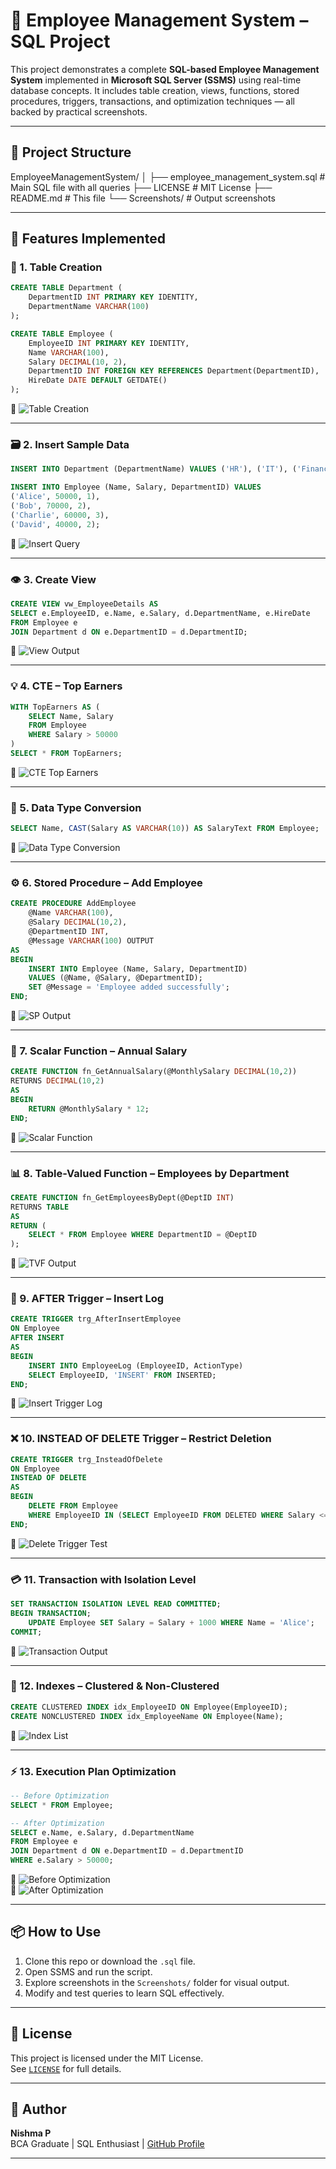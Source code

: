 # 💼 Employee Management System – SQL Project

This project demonstrates a complete **SQL-based Employee Management System** implemented in **Microsoft SQL Server (SSMS)** using real-time database concepts. It includes table creation, views, functions, stored procedures, triggers, transactions, and optimization techniques — all backed by practical screenshots.

---
## 📂 Project Structure

EmployeeManagementSystem/
│
├── employee_management_system.sql # Main SQL file with all queries
├── LICENSE # MIT License
├── README.md # This file
└── Screenshots/ # Output screenshots

---

## 🚀 Features Implemented

### 🧱 1. Table Creation
```sql
CREATE TABLE Department (
    DepartmentID INT PRIMARY KEY IDENTITY,
    DepartmentName VARCHAR(100)
);

CREATE TABLE Employee (
    EmployeeID INT PRIMARY KEY IDENTITY,
    Name VARCHAR(100),
    Salary DECIMAL(10, 2),
    DepartmentID INT FOREIGN KEY REFERENCES Department(DepartmentID),
    HireDate DATE DEFAULT GETDATE()
);
```
📸 ![Table Creation](Screenshots/table_creation.png)

---

### 🗃️ 2. Insert Sample Data
```sql
INSERT INTO Department (DepartmentName) VALUES ('HR'), ('IT'), ('Finance');

INSERT INTO Employee (Name, Salary, DepartmentID) VALUES
('Alice', 50000, 1),
('Bob', 70000, 2),
('Charlie', 60000, 3),
('David', 40000, 2);
```
📸 ![Insert Query](Screenshots/insert_query.png)

---

### 👁️ 3. Create View
```sql
CREATE VIEW vw_EmployeeDetails AS
SELECT e.EmployeeID, e.Name, e.Salary, d.DepartmentName, e.HireDate
FROM Employee e
JOIN Department d ON e.DepartmentID = d.DepartmentID;
```
📸 ![View Output](Screenshots/view_output.png)

---

### 💡 4. CTE – Top Earners
```sql
WITH TopEarners AS (
    SELECT Name, Salary
    FROM Employee
    WHERE Salary > 50000
)
SELECT * FROM TopEarners;
```
📸 ![CTE Top Earners](Screenshots/cte_top_earners.png)

---

### 🔁 5. Data Type Conversion
```sql
SELECT Name, CAST(Salary AS VARCHAR(10)) AS SalaryText FROM Employee;
```
📸 ![Data Type Conversion](Screenshots/data_type_conversion.png)

---

### ⚙️ 6. Stored Procedure – Add Employee
```sql
CREATE PROCEDURE AddEmployee
    @Name VARCHAR(100),
    @Salary DECIMAL(10,2),
    @DepartmentID INT,
    @Message VARCHAR(100) OUTPUT
AS
BEGIN
    INSERT INTO Employee (Name, Salary, DepartmentID)
    VALUES (@Name, @Salary, @DepartmentID);
    SET @Message = 'Employee added successfully';
END;
```
📸 ![SP Output](Screenshots/sp_add_employee_output.png)

---

### 🔧 7. Scalar Function – Annual Salary
```sql
CREATE FUNCTION fn_GetAnnualSalary(@MonthlySalary DECIMAL(10,2))
RETURNS DECIMAL(10,2)
AS
BEGIN
    RETURN @MonthlySalary * 12;
END;
```
📸 ![Scalar Function](Screenshots/scalar_function_output.png)

---

### 📊 8. Table-Valued Function – Employees by Department
```sql
CREATE FUNCTION fn_GetEmployeesByDept(@DeptID INT)
RETURNS TABLE
AS
RETURN (
    SELECT * FROM Employee WHERE DepartmentID = @DeptID
);
```
📸 ![TVF Output](Screenshots/function_output.png)

---

### 🔐 9. AFTER Trigger – Insert Log
```sql
CREATE TRIGGER trg_AfterInsertEmployee
ON Employee
AFTER INSERT
AS
BEGIN
    INSERT INTO EmployeeLog (EmployeeID, ActionType)
    SELECT EmployeeID, 'INSERT' FROM INSERTED;
END;
```
📸 ![Insert Trigger Log](Screenshots/insert_trigger_log.png)

---

### ❌ 10. INSTEAD OF DELETE Trigger – Restrict Deletion
```sql
CREATE TRIGGER trg_InsteadOfDelete
ON Employee
INSTEAD OF DELETE
AS
BEGIN
    DELETE FROM Employee
    WHERE EmployeeID IN (SELECT EmployeeID FROM DELETED WHERE Salary <= 60000);
END;
```
📸 ![Delete Trigger Test](Screenshots/delete_trigger_test.png)

---

### 💳 11. Transaction with Isolation Level
```sql
SET TRANSACTION ISOLATION LEVEL READ COMMITTED;
BEGIN TRANSACTION;
    UPDATE Employee SET Salary = Salary + 1000 WHERE Name = 'Alice';
COMMIT;
```
📸 ![Transaction Output](Screenshots/transaction_output.png)

---

### 📌 12. Indexes – Clustered & Non-Clustered
```sql
CREATE CLUSTERED INDEX idx_EmployeeID ON Employee(EmployeeID);
CREATE NONCLUSTERED INDEX idx_EmployeeName ON Employee(Name);
```
📸 ![Index List](Screenshots/index_list.png)

---

### ⚡ 13. Execution Plan Optimization
```sql
-- Before Optimization
SELECT * FROM Employee;

-- After Optimization
SELECT e.Name, e.Salary, d.DepartmentName
FROM Employee e
JOIN Department d ON e.DepartmentID = d.DepartmentID
WHERE e.Salary > 50000;
```
📸 ![Before Optimization](Screenshots/execution_plan_before_optimization.png)  
📸 ![After Optimization](Screenshots/execution_plan_after_optimization.png)

---

## 📦 How to Use

1. Clone this repo or download the `.sql` file.
2. Open SSMS and run the script.
3. Explore screenshots in the `Screenshots/` folder for visual output.
4. Modify and test queries to learn SQL effectively.

---

## 📜 License

This project is licensed under the MIT License.  
See [`LICENSE`](LICENSE) for full details.

---

## 🙌 Author

**Nishma P**  
BCA Graduate | SQL Enthusiast | [GitHub Profile](https://github.com/nishmacodes)

---
